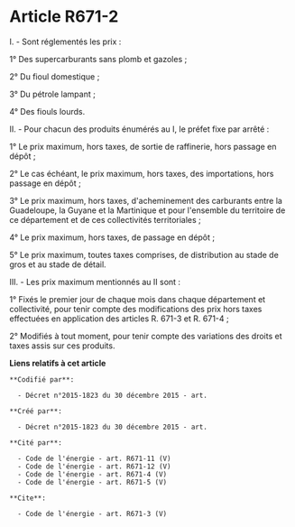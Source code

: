 # Article R671-2

I. - Sont réglementés les prix : 

1° Des supercarburants sans plomb et gazoles ; 

2° Du fioul domestique ; 

3° Du pétrole lampant ; 

4° Des fiouls lourds. 

II. - Pour chacun des produits énumérés au I, le préfet fixe par arrêté :

1° Le prix maximum, hors taxes, de sortie de raffinerie, hors passage en dépôt ; 

2° Le cas échéant, le prix maximum, hors taxes, des importations, hors passage en dépôt ; 

3° Le prix maximum, hors taxes, d'acheminement des carburants entre la Guadeloupe, la Guyane et la Martinique et pour
l'ensemble du territoire de ce département et de ces collectivités territoriales ; 

4° Le prix maximum, hors taxes, de passage en dépôt ; 

5° Le prix maximum, toutes taxes comprises, de distribution au stade de gros et au stade de détail. 

III. - Les prix maximum mentionnés au II sont : 

1° Fixés le premier jour de chaque mois dans chaque département et collectivité, pour tenir compte des modifications des prix
hors taxes effectuées en application des articles R. 671-3 et R. 671-4 ; 

2° Modifiés à tout moment, pour tenir compte des variations des droits et taxes assis sur ces produits.

**Liens relatifs à cet article**

	**Codifié par**:

	  - Décret n°2015-1823 du 30 décembre 2015 - art.

	**Créé par**:

	  - Décret n°2015-1823 du 30 décembre 2015 - art.

	**Cité par**:

	  - Code de l'énergie - art. R671-11 (V)
	  - Code de l'énergie - art. R671-12 (V)
	  - Code de l'énergie - art. R671-4 (V)
	  - Code de l'énergie - art. R671-5 (V)

	**Cite**:

	  - Code de l'énergie - art. R671-3 (V)
